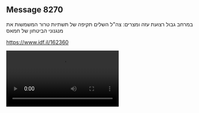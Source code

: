 ## Message 8270

במרחב גבול רצועת עזה ומצרים:
צה"ל השלים תקיפה של תשתיות טרור המשמשות את מנגנוני הביטחון של חמאס

https://www.idf.il/162360

![Video](./8270/8270_media.mp4)

